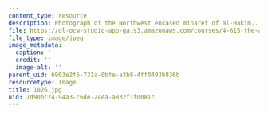 ```yaml
---
content_type: resource
description: Photograph of the Northwest encased minaret of al-Hakim..
file: https://ol-ocw-studio-app-qa.s3.amazonaws.com/courses/4-615-the-architecture-of-cairo-spring-2002/7d90bc7494a3c6de24eaa832f1f0081c_1026.jpg
file_type: image/jpeg
image_metadata:
  caption: ''
  credit: ''
  image-alt: ''
parent_uid: 6903e2f5-731a-0bfe-a3b8-4ff0493b836b
resourcetype: Image
title: 1026.jpg
uid: 7d90bc74-94a3-c6de-24ea-a832f1f0081c
---
```

